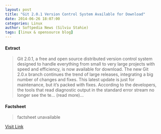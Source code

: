 ```yaml
---
layout: post
title: "Git 2.0.1 Version Control System Available for Download"
date: 2014-06-26 18:07:00
categories: Linux
author: Softpedia News (Silviu Stahie)
tags: [linux & opensource blog]
---
```



#### Extract
>Git 2.0.1, a free and open source distributed version control system designed to handle everything from small to very large projects with speed and efficiency, is now available for download. The new Git 2.0.x branch continues the trend of large releases, integrating a big number of changes and fixes. This latest update is just for maintenance, but it&rsquo;s packed with fixes. According to the developers, the tools that read diagnostic output in the standard error stream no longer see the te... (read more)...

#### Factsheet
>factsheet unavailable

[Visit Link](http://news.softpedia.com/news/Git-2-0-1-Version-Control-System-Available-for-Download-448534.shtml)


